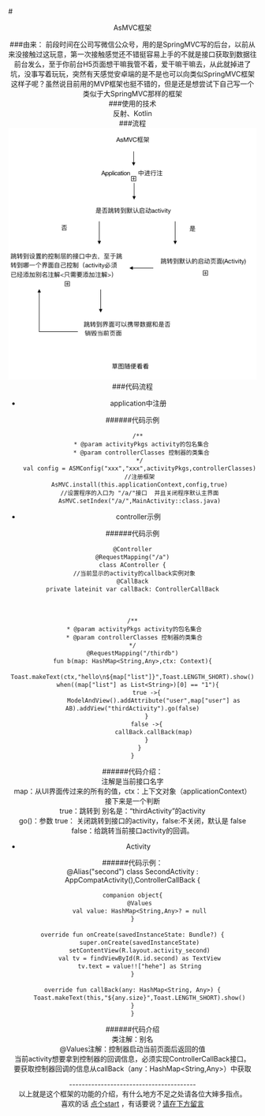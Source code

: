 #<center>AsMVC框架

###由来：
前段时间在公司写微信公众号，用的是SpringMVC写的后台，以前从来没接触过这玩意，第一次接触感觉还不错挺容易上手的不就是接口获取到数据往前台发么，至于你前台H5页面想干嘛我管不着，爱干嘛干嘛去，从此就掉进了坑，没事写着玩玩，突然有天感觉安卓端的是不是也可以向类似SpringMVC框架这样子呢？虽然说目前用的MVP框架也挺不错的，但是还是想尝试下自己写一个类似于大SpringMVC那样的框架<br>
###使用的技术<br>
反射、Kotlin
<br>
###流程<br>
![](https://github.com/waws80/ASpringMVC/blob/master/AsMVC%E6%A1%86%E6%9E%B6.png?raw=true)
<br>
###代码流程

* application中注册<br>

######代码示例

       /**
         * @param activityPkgs activity的包名集合
         * @param controllerClasses 控制器的类集合
         */	
        val config = ASMConfig("xxx","xxx",activityPkgs,controllerClasses)
        //注册框架
        AsMVC.install(this.applicationContext,config,true)
        //设置程序的入口为 "/a/"接口  并且关闭程序默认主界面
        AsMVC.setIndex("/a/",MainActivity::class.java)
* controller示例<br>

######代码示例

    @Controller
    @RequestMapping("/a")
    class AController {
	 //当前显示的activity的callback实例对象
    @CallBack
    private lateinit var callBack: ControllerCallBack



    /**
     * @param activityPkgs activity的包名集合
     * @param controllerClasses 控制器的类集合
     */	
	@RequestMapping("/thirdb")
    fun b(map: HashMap<String,Any>,ctx: Context){
        Toast.makeText(ctx,"hello\n${map["list"]}",Toast.LENGTH_SHORT).show()
       when((map["list"] as List<String>)[0] == "1"){
            true ->{
                ModelAndView().addAttribute("user",map["user"] as AB).addView("thirdActivity").go(false)
            }
            false ->{
                callBack.callBack(map)
            }
        }
    }
######代码介绍：<br>
  注解是当前接口名字<br>
  map：从UI界面传过来的所有的值，ctx：上下文对象（applicationContext）<br>
  接下来是一个判断<br>
  true：跳转到 别名是：“thirdActivity”的activity<br>
  go()：参数 true： 关闭跳转到接口的activity，false:不关闭，默认是 false<br>
  false：给跳转当前接口activity的回调。
  
* Activity<br>
 
######代码示例：<br>
	@Alias("second")
	class SecondActivity : 	AppCompatActivity(),ControllerCallBack {

    companion object{
        @Values
        val value: HashMap<String,Any>? = null
    }

    override fun onCreate(savedInstanceState: Bundle?) {
        super.onCreate(savedInstanceState)
        setContentView(R.layout.activity_second)
        val tv = findViewById(R.id.second) as TextView
        tv.text = value!!["hehe"] as String
    }

    override fun callBack(any: HashMap<String, Any>) {
        Toast.makeText(this,"${any.size}",Toast.LENGTH_SHORT).show()
    }
	}
######代码介绍<br>
类注解：别名<br>
@Values注解：控制器启动当前页面后返回的值<br>
当前activity想要拿到控制器的回调信息，必须实现ControllerCallBack接口。<br>
要获取控制器回调的信息从callBack（any：HashMap<String,Any>）中获取

----------------------------------------<br>
以上就是这个框架的功能的介绍，有什么地方不足之处请各位大婶多指点。<br>喜欢的话 [点个start](https://github.com/waws80/ASpringMVC) ，有话要说？[请在下方留言](#)


  
 
         